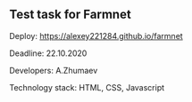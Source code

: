 ## Test task for Farmnet

Deploy: https://alexey221284.github.io/farmnet

Deadline: 22.10.2020

Developers: A.Zhumaev

Technology stack: HTML, CSS, Javascript

